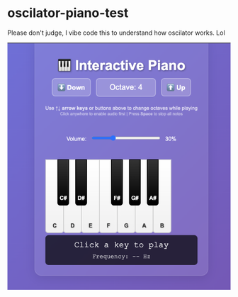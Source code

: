 # oscilator-piano-test

Please don't judge, I vibe code this to understand how oscilator works. Lol

<p style="text-align:center" >
 <img  src=".github/banner.png" />
</p>
